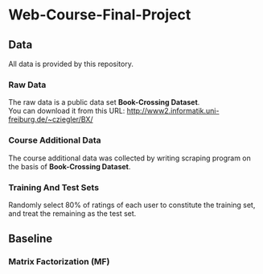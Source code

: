 # Web-Course-Final-Project

## Data

All data is provided by this repository.

### Raw Data
The raw data is a public data set **Book-Crossing Dataset**.  
You can download it from this URL: <http://www2.informatik.uni-freiburg.de/~cziegler/BX/>

### Course Additional Data
The course additional data was collected by writing scraping program on the basis of 
**Book-Crossing Dataset**.

### Training And Test Sets
Randomly select 80% of ratings of each user to constitute the training set, and treat the remaining
as the test set.

## Baseline

### Matrix Factorization (MF)